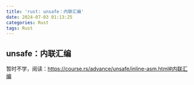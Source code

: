```yaml
---
title: 'rust: unsafe：内联汇编'
date: 2024-07-03 01:13:25
categories: Rust
tags: Rust
---
```


## unsafe：内联汇编

暂时不学，阅读：https://course.rs/advance/unsafe/inline-asm.html#内联汇编
